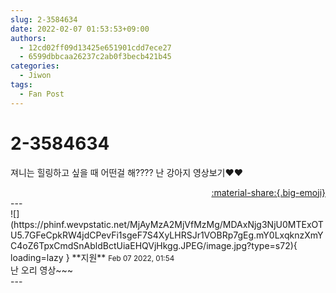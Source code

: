 ```yaml
---
slug: 2-3584634
date: 2022-02-07 01:53:53+09:00
authors:
  - 12cd02ff09d13425e651901cdd7ece27
  - 6599dbbcaa26237c2ab0f3becb421b45
categories:
  - Jiwon
tags:
  - Fan Post
---
```


# 2-3584634

<div class="post-container" markdown="1">
<div class="content-container md-sidebar__scrollwrap" markdown="1">

져니는 힐링하고 싶을 때 어떤걸 해???? 난 강아지 영상보기❤❤

</div>
</div>

<div style="text-align: right;" markdown="1">
<a href="https://weverse.io/fromis9/fanpost/2-3584634" style="text-align: right;">:material-share:{.big-emoji}</a>
</div>
---

<div class="comments-container md-sidebar__scrollwrap" markdown="1">
<div class="comment" markdown="1">
<div class='id-container' markdown="1">
![](https://phinf.wevpstatic.net/MjAyMzA2MjVfMzMg/MDAxNjg3NjU0MTExOTU5.7GFeCpkRW4jdCPevFi1sgeF7S4XyLHRSJr1VOBRp7gEg.mY0LxqknzXmYC4oZ6TpxCmdSnAbldBctUiaEHQVjHkgg.JPEG/image.jpg?type=s72){ loading=lazy }
**<span class="artist">지원</span>** <small>Feb 07 2022, 01:54</small><br>
</div>
<div class='comment-body' markdown="1">
난 오리 영상~~~
</div>
</div>
</div>
---
